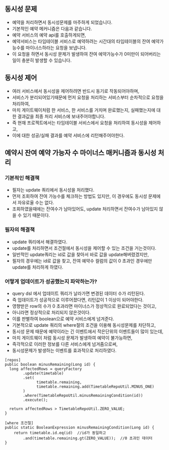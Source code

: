 ## 동시성 문제
* 예약을 처리하면서 동시성문제를 마주하게 되었습니다.
* 기본적인 예약 메커니즘은 다음과 같습니다.
* 예약 서비스의 예약 api를 호출하게되면,
* 예약서비스는 타임테이블 서비스로 예약하려는 시간대의 타임테이블의 잔여 예약가능수를 마이너스하라는 요청을 보냅니다.
* 이 요청을 하면서 동시성 문제가 발생하여 잔여 에약가능수가 0미만이 되어버리는 일이 충분히 발생할 수 있습니다.

## 동시성 제어
* 여러 서비스에서 동시성을 제어하려면 반드시 동기로 작동되어야하며,
* 서비스가 분리되어있기때문에 먼저 요청을 처리하는 서비스부터 순차적으로 요청을 처리하여,
* 마치 게이트웨이처럼 한 서비스, 한 서비스를 거치며 완료했는지, 실패했는지에 대한 결과값을 최종 처리 서비스에 보내주어야합니다.
* 즉 현재 프로젝트에서는 타임테이블 서비스에서 요청을 처리하여 동시성을 제어하고,
* 이에 대한 성공/실패 결과를 예약 서비스에 리턴해주어야한다.

## 예약시 잔여 예약 가능자 수 마이너스 매커니즘과 동시성 처리
### 기본적인 해결책
* 필자는 update 쿼리에서 동시성을 처리했다.
* 먼저 조회하여 잔여 가능수를 체크하는 방법도 있지만, 이 경우에도 동시성 문제에서 자유로울 수는 없다.
* 조회하였을때에는 잔여수가 남아있어도, update 처리하면서 잔여수가 남아있지 않을 수 있기 때문이다.
### 필자의 해결책
* update 쿼리에서 해결하였다. 
* update를 처리하면서 조건절에서 동시성을 제어할 수 있는 조건을 거는것이다.
* 일반적인 update쿼리는 id로 값을 찾아서 바로 값을 update해버렸겠지만,
* 필자의 경우에는 id로 값을 찾고, 잔여 예약수 컬럼의 값이 0 초과인 경우에만 update를 처리하게 하였다.
### 어떻게 업데이트가 성공했는지 파악하는가?
* query dsl 에서 업데이트 쿼리가 날라가면 변경된 데이터 수가 리턴된다.
* 즉 업데이트가 성공적으로 이루어졌다면, 리턴값이 1 이상이 되어야한다.
* 영향받은 row의 수가 0 초과라면 마이너스가 정상적으로 완료되었다는 것이고,
* 아니라면 정상적으로 처리되지 않은것이다.
* 이를 판별하여 boolean으로 예약 서비스에게 넘겨준다.
* 기본적으로 update 쿼리의 where절의 조건을 이용해 동시성문제를 차단하고, 
* 동시성 문제 때문에 예약이라는 긴 이벤트에서 작은단위의 이벤트들이 많이 있는데,
* 마치 게이트웨이 처럼 동시성 문제가 발생하여 예약이 불가능하면,
* 즉각적으로 이러한 정보를 다른 서비스에게 넘겨줌으로써, 
* 동시성문제가 발생하는 이벤트를 효과적으로 처리하였다.
```
[repos]
public boolean minusRemaining(Long id) {
  long affectedRows = queryFactory
        .update(timetable)
        .set(
              timetable.remaining,
              timetable.remaining.add(TimetableRepoUtil.MINUS_ONE)
        )
        .where(TimetableRepoUtil.minusRemainingCondition(id))
        .execute();

  return affectedRows > TimetableRepoUtil.ZERO_VALUE;
}

[where 조건절]
public static BooleanExpression minusRemainingCondition(Long id) {
    return timetable.id.eq(id)  //id가 동일하고
        .and(timetable.remaining.gt(ZERO_VALUE));  //0 초과인 데이터
}
```